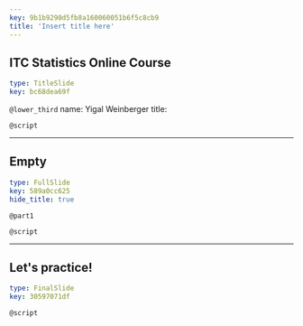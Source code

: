 ```yaml
---
key: 9b1b9290d5fb8a160060051b6f5c8cb9
title: 'Insert title here'
---
```


## ITC Statistics Online Course

```yaml
type: TitleSlide
key: bc68dea69f
```

`@lower_third`
name: Yigal Weinberger
title: <itc>

`@script`


---

## Empty

```yaml
type: FullSlide
key: 589a0cc625
hide_title: true
```

`@part1`


`@script`


---

## Let's practice!

```yaml
type: FinalSlide
key: 30597071df
```

`@script`

